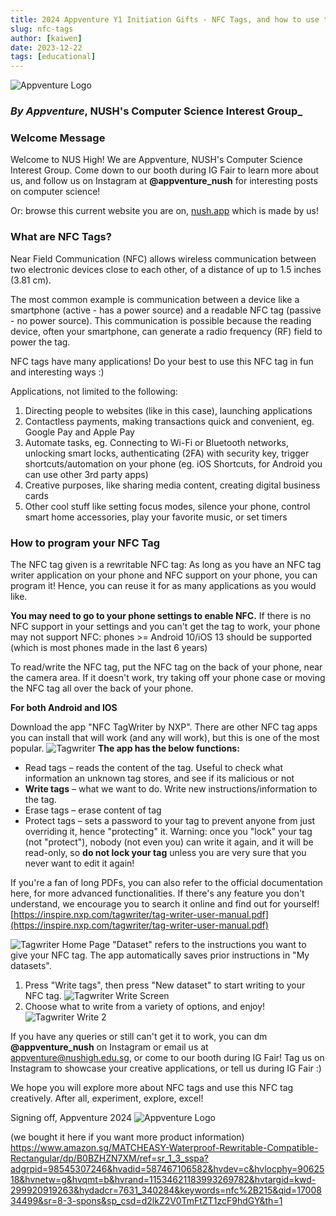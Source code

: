 ```yaml
---
title: 2024 Appventure Y1 Initiation Gifts - NFC Tags, and how to use them
slug: nfc-tags
author: [kaiwen]
date: 2023-12-22
tags: [educational]
---
```

![Appventure Logo](./appventure_logo_1.jpg)
### _By **Appventure**_, NUSH's Computer Science Interest Group_

### **Welcome Message**

Welcome to NUS High! We are Appventure, NUSH's Computer Science Interest Group. Come down to our booth during IG Fair to learn more about us, and follow us on Instagram at **@appventure\_nush** for interesting posts on computer science!

Or: browse this current website you are on, [nush.app](https://nush.app/) which is made by us! 

### **What are NFC Tags?**

Near Field Communication (NFC) allows wireless communication between two electronic devices close to each other, of a distance of up to 1.5 inches (3.81 cm).

The most common example is communication between a device like a smartphone (active - has a power source) and a readable NFC tag (passive - no power source). This communication is possible because the reading device, often your smartphone, can generate a radio frequency (RF) field to power the tag.

NFC tags have many applications! Do your best to use this NFC tag in fun and interesting ways :)

Applications, not limited to the following:
1. Directing people to websites (like in this case), launching applications
2. Contactless payments, making transactions quick and convenient, eg. Google Pay and Apple Pay
3. Automate tasks, eg. Connecting to Wi-Fi or Bluetooth networks, unlocking smart locks, authenticating (2FA) with security key, trigger shortcuts/automation on your phone (eg. iOS Shortcuts, for Android you can use other 3rd party apps)
4. Creative purposes, like sharing media content, creating digital business cards
5. Other cool stuff like setting focus modes, silence your phone, control smart home accessories, play your favorite music, or set timers

### **How to program your NFC Tag**

The NFC tag given is a rewritable NFC tag: As long as you have an NFC tag writer application on your phone and NFC support on your phone, you can program it! Hence, you can reuse it for as many applications as you would like.

**You may need to go to your phone settings to enable NFC.** If there is no NFC support in your settings and you can't get the tag to work, your phone may not support NFC: phones \>= Android 10/iOS 13 should be supported (which is most phones made in the last 6 years)

To read/write the NFC tag, put the NFC tag on the back of your phone, near the camera area. If it doesn't work, try taking off your phone case or moving the NFC tag all over the back of your phone.

**For both Android and IOS**

Download the app "NFC TagWriter by NXP". There are other NFC tag apps you can install that will work (and any will work), but this is one of the most popular.
![Tagwriter](./tagwriter.png)
**The app has the below functions:**
- Read tags – reads the content of the tag. Useful to check what information an unknown tag stores, and see if its malicious or not
- **Write tags** – what we want to do. Write new instructions/information to the tag.
- Erase tags – erase content of tag
- Protect tags – sets a password to your tag to prevent anyone from just overriding it, hence "protecting" it. Warning: once you "lock" your tag (not "protect"), nobody (not even you) can write it again, and it will be read-only, so **do not lock your tag** unless you are very sure that you never want to edit it again!

If you're a fan of long PDFs, you can also refer to the official documentation here, for more advanced functionalities. If there's any feature you don't understand, we encourage you to search it online and find out for yourself!
[https://inspire.nxp.com/tagwriter/tag-writer-user-manual.pdf](https://inspire.nxp.com/tagwriter/tag-writer-user-manual.pdf)

![Tagwriter Home Page](./tagwriter_home.png)
"Dataset" refers to the instructions you want to give your NFC tag. The app automatically saves prior instructions in "My datasets".

1. Press "Write tags", then press "New dataset" to start writing to your NFC tag.
![Tagwriter Write Screen](./tagwriter_write_1.jpg)
2. Choose what to write from a variety of options, and enjoy!
![Tagwriter Write 2](./tagwriter_write_2.jpg)

If you have any queries or still can't get it to work, you can dm **@appventure\_nush** on Instagram or email us at [appventure@nushigh.edu.sg](mailto:appventure@nushigh.edu.sg), or come to our booth during IG Fair! Tag us on Instagram to showcase your creative applications, or tell us during IG Fair :)

We hope you will explore more about NFC tags and use this NFC tag creatively. After all, experiment, explore, excel!

Signing off,
Appventure 2024
![Appventure Logo](./appventure_logo_1.jpg)

(we bought it here if you want more product information)
https://www.amazon.sg/MATCHEASY-Waterproof-Rewritable-Compatible-Rectangular/dp/B0BZHZN7XM/ref=sr_1_3_sspa?adgrpid=98545307246&hvadid=587467106582&hvdev=c&hvlocphy=9062518&hvnetw=g&hvqmt=b&hvrand=11534621183993269782&hvtargid=kwd-299920919263&hydadcr=7631_340284&keywords=nfc%2B215&qid=1700834499&sr=8-3-spons&sp_csd=d2lkZ2V0TmFtZT1zcF9hdGY&th=1
